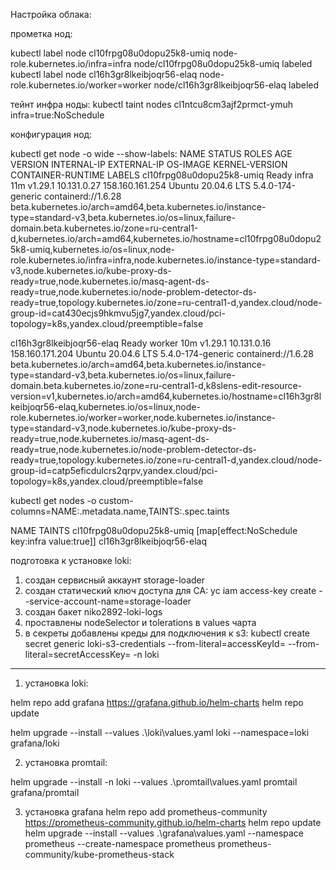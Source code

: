 Настройка облака:

прометка нод:

kubectl label node cl10frpg08u0dopu25k8-umiq node-role.kubernetes.io/infra=infra
node/cl10frpg08u0dopu25k8-umiq labeled
kubectl label node cl16h3gr8lkeibjoqr56-elaq node-role.kubernetes.io/worker=worker
node/cl16h3gr8lkeibjoqr56-elaq labeled

тейнт инфра ноды:
kubectl taint nodes cl1ntcu8cm3ajf2prmct-ymuh infra=true:NoSchedule


конфигурация нод:

kubectl get node -o wide --show-labels:
NAME                        STATUS   ROLES    AGE   VERSION   INTERNAL-IP   EXTERNAL-IP       OS-IMAGE             KERNEL-VERSION      CONTAINER-RUNTIME     LABELS
cl10frpg08u0dopu25k8-umiq   Ready    infra    11m   v1.29.1   10.131.0.27   158.160.161.254   Ubuntu 20.04.6 LTS   5.4.0-174-generic   containerd://1.6.28   beta.kubernetes.io/arch=amd64,beta.kubernetes.io/instance-type=standard-v3,beta.kubernetes.io/os=linux,failure-domain.beta.kubernetes.io/zone=ru-central1-d,kubernetes.io/arch=amd64,kubernetes.io/hostname=cl10frpg08u0dopu25k8-umiq,kubernetes.io/os=linux,node-role.kubernetes.io/infra=infra,node.kubernetes.io/instance-type=standard-v3,node.kubernetes.io/kube-proxy-ds-ready=true,node.kubernetes.io/masq-agent-ds-ready=true,node.kubernetes.io/node-problem-detector-ds-ready=true,topology.kubernetes.io/zone=ru-central1-d,yandex.cloud/node-group-id=cat430ecjs9hkmvu5jg7,yandex.cloud/pci-topology=k8s,yandex.cloud/preemptible=false

cl16h3gr8lkeibjoqr56-elaq   Ready    worker   10m   v1.29.1   10.131.0.16   158.160.171.204   Ubuntu 20.04.6 LTS   5.4.0-174-generic   containerd://1.6.28   beta.kubernetes.io/arch=amd64,beta.kubernetes.io/instance-type=standard-v3,beta.kubernetes.io/os=linux,failure-domain.beta.kubernetes.io/zone=ru-central1-d,k8slens-edit-resource-version=v1,kubernetes.io/arch=amd64,kubernetes.io/hostname=cl16h3gr8lkeibjoqr56-elaq,kubernetes.io/os=linux,node-role.kubernetes.io/worker=worker,node.kubernetes.io/instance-type=standard-v3,node.kubernetes.io/kube-proxy-ds-ready=true,node.kubernetes.io/masq-agent-ds-ready=true,node.kubernetes.io/node-problem-detector-ds-ready=true,topology.kubernetes.io/zone=ru-central1-d,yandex.cloud/node-group-id=catp5eficdulcrs2qrpv,yandex.cloud/pci-topology=k8s,yandex.cloud/preemptible=false

kubectl get nodes -o custom-columns=NAME:.metadata.name,TAINTS:.spec.taints

NAME                        TAINTS
cl10frpg08u0dopu25k8-umiq   [map[effect:NoSchedule key:infra value:true]]
cl16h3gr8lkeibjoqr56-elaq   <none>


подготовка к установке loki:

1) создан сервисный аккаунт storage-loader
2) создан статический ключ доступа для СА: yc iam access-key create --service-account-name=storage-loader
3) создан бакет niko2892-loki-logs
4) проставлены nodeSelector и tolerations в values чарта
5) в секреты добавлены креды для подключения к s3: kubectl create secret generic loki-s3-credentials --from-literal=accessKeyId=<key> --from-literal=secretAccessKey=<secret> -n loki
 
_____________________________________________________________________________________________________________________________________________________________________________________

1) установка loki:

helm repo add grafana https://grafana.github.io/helm-charts
helm repo update

helm upgrade --install --values .\loki\values.yaml loki --namespace=loki grafana/loki

2) установка promtail:

helm upgrade --install -n loki --values .\promtail\values.yaml promtail grafana/promtail

3) установка grafana
helm repo add prometheus-community https://prometheus-community.github.io/helm-charts
helm repo update
helm upgrade --install --values .\grafana\values.yaml --namespace prometheus --create-namespace prometheus prometheus-community/kube-prometheus-stack